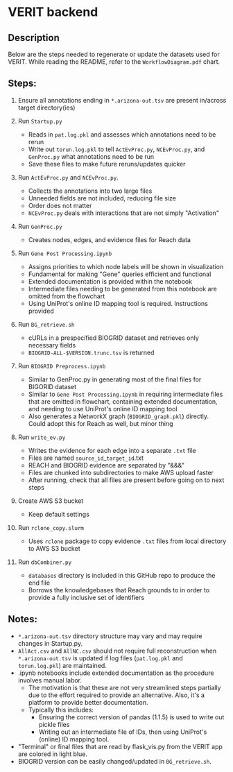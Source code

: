 # VERIT backend

## Description

Below are the steps needed to regenerate or update the datasets used for VERIT. While reading the README, refer to the `WorkflowDiagram.pdf` chart.

## Steps:
1. Ensure all annotations ending in `*.arizona-out.tsv` are present in/across target directory(ies)

2. Run `Startup.py`
    * Reads in `pat.log.pkl` and assesses which annotations need to be rerun
    * Write out `torun.log.pkl` to tell `ActEvProc.py`, `NCEvProc.py`, and `GenProc.py` what annotations need to be run
    * Save these files to make future reruns/updates quicker

3. Run `ActEvProc.py` and `NCEvProc.py`.
    * Collects the annotations into two large files
    * Unneeded fields are not included, reducing file size
    * Order does not matter
    * `NCEvProc.py` deals with interactions that are not simply "Activation"

4. Run `GenProc.py`
    * Creates nodes, edges, and evidence files for Reach data

5. Run `Gene Post Processing.ipynb`
    * Assigns priorities to which node labels will be shown in visualization
    * Fundamental for making "Gene" queries efficient and functional
    * Extended documentation is provided within the notebook
    * Intermediate files needing to be generated from this notebook are omitted from the flowchart
    * Using UniProt's online ID mapping tool is required. Instructions provided

6. Run `BG_retrieve.sh`
    * cURLs in a prespecified BIOGRID dataset and retrieves only necessary fields
    * `BIOGRID-ALL-$VERSION.trunc.tsv` is returned

7. Run `BIOGRID Preprocess.ipynb`
    * Similar to GenProc.py in generating most of the final files for BIGORID dataset
    * Similar to `Gene Post Processing.ipynb` in requiring intermediate files that are omitted in flowchart, containing extended documentation, and needing to use UniProt's online ID mapping tool
    * Also generates a NetworkX graph (`BIOGRID_graph.pkl`) directly. Could adopt this for Reach as well, but minor thing

8. Run `write_ev.py`
    * Writes the evidence for each edge into a separate `.txt` file
    * Files are named `source_id`_`target_id`.txt
    * REACH and BIOGRID evidence are separated by "&&&"
    * Files are chunked into subdirectories to make AWS upload faster
    * After running, check that all files are present before going on to next steps
  
9. Create AWS S3 bucket
    * Keep default settings
  
11. Run `rclone_copy.slurm`
    * Uses `rclone` package to copy evidence `.txt` files from local directory to AWS S3 bucket

12. Run `dbCombiner.py`
    * `databases` directory is included in this GitHub repo to produce the end file
    * Borrows the knowledgebases that Reach grounds to in order to provide a fully inclusive set of identifiers


## Notes:
* `*.arizona-out.tsv` directory structure may vary and may require changes in Startup.py.
* `AllAct.csv` and `AllNC.csv` should not require full reconstruction when `*.arizona-out.tsv` is updated if log files (`pat.log.pkl` and `torun.log.pkl`) are maintained.
* .ipynb notebooks include extended documentation as the procedure involves manual labor.
    * The motivation is that these are not very streamlined steps partially due to the effort required to provide an alternative. Also, it's a platform to provide better documentation.
    * Typically this includes:
        * Ensuring the correct version of pandas (1.1.5) is used to write out pickle files
        * Writing out an intermediate file of IDs, then using UniProt's (online) ID mapping tool.
* "Terminal" or final files that are read by flask_vis.py from the VERIT app are colored in light blue.
* BIOGRID version can be easily changed/updated in `BG_retrieve.sh`.



